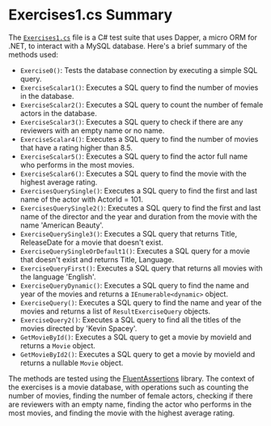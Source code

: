 ﻿# Exercises1.cs Summary


The [`Exercises1.cs`](exercises1.cs) file is a C# test suite that uses Dapper, a micro ORM for .NET, to interact with a MySQL database. Here's a brief summary of the methods used:


- `Exercise0()`: Tests the database connection by executing a simple SQL query.
- `ExerciseScalar1()`: Executes a SQL query to find the number of movies in the database.
- `ExerciseScalar2()`: Executes a SQL query to count the number of female actors in the database.
- `ExerciseScalar3()`: Executes a SQL query to check if there are any reviewers with an empty name or no name.
- `ExerciseScalar4()`: Executes a SQL query to find the number of movies that have a rating higher than 8.5.
- `ExerciseScalar5()`: Executes a SQL query to find the actor full name who performs in the most movies.
- `ExerciseScalar6()`: Executes a SQL query to find the movie with the highest average rating.
- `ExercisesQuerySingle()`: Executes a SQL query to find the first and last name of the actor with ActorId = 101.
- `ExercisesQuerySingle2()`: Executes a SQL query to find the first and last name of the director and the year and duration from the movie with the name 'American Beauty'.
- `ExerciseQuerySingle3()`: Executes a SQL query that returns Title, ReleaseDate for a movie that doesn't exist.
- `ExerciseQuerySingleOrDefault1()`: Executes a SQL query for a movie that doesn't exist and returns Title, Language.
- `ExerciseQueryFirst()`: Executes a SQL query that returns all movies with the language 'English'.
- `ExerciseQueryDynamic()`: Executes a SQL query to find the name and year of the movies and returns a `IEnumerable<dynamic>` object.
- `ExerciseQuery()`: Executes a SQL query to find the name and year of the movies and returns a list of `ResultExerciseQuery` objects.
- `ExerciseQuery2()`: Executes a SQL query to find all the titles of the movies directed by 'Kevin Spacey'.
- `GetMovieById()`: Executes a SQL query to get a movie by movieId and returns a `Movie` object.
- `GetMovieById2()`: Executes a SQL query to get a movie by movieId and returns a nullable `Movie` object.

The methods are tested using the [FluentAssertions](https://fluentassertions.com/) library. The context of the exercises is a movie database, with operations such as counting the number of movies, finding the number of female actors, checking if there are reviewers with an empty name, finding the actor who performs in the most movies, and finding the movie with the highest average rating.
